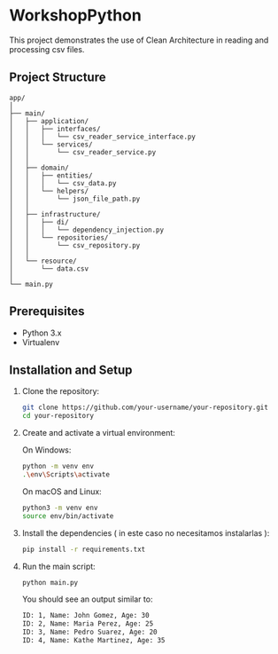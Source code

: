 # WorkshopPython

This project demonstrates the use of Clean Architecture in reading and processing csv files.

## Project Structure

```plaintext
app/
│
├── main/
│   ├── application/
│   │   ├── interfaces/
│   │   │   └── csv_reader_service_interface.py
│   │   └── services/
│   │       └── csv_reader_service.py
│   │
│   ├── domain/
│   │   ├── entities/
│   │   │   └── csv_data.py
│   │   └── helpers/
│   │       └── json_file_path.py
│   │
│   ├── infrastructure/
│   │   ├── di/
│   │   │   └── dependency_injection.py
│   │   └── repositories/
│   │       └── csv_repository.py
│   │
│   └── resource/
│       └── data.csv
│
└── main.py
```

## Prerequisites

- Python 3.x
- Virtualenv

## Installation and Setup

1. Clone the repository:

    ```bash
    git clone https://github.com/your-username/your-repository.git
    cd your-repository
    ```

2. Create and activate a virtual environment:

    On Windows:
    ```bash
    python -m venv env
    .\env\Scripts\activate
    ```

    On macOS and Linux:
    ```bash
    python3 -m venv env
    source env/bin/activate
    ```

3. Install the dependencies ( in este caso no necesitamos instalarlas ):

    ```bash
    pip install -r requirements.txt
    ```
4. Run the main script:

    ```bash
    python main.py
    ```
    You should see an output similar to:
    ```bash
    ID: 1, Name: John Gomez, Age: 30
    ID: 2, Name: Maria Perez, Age: 25
    ID: 3, Name: Pedro Suarez, Age: 20
    ID: 4, Name: Kathe Martinez, Age: 35
    ```